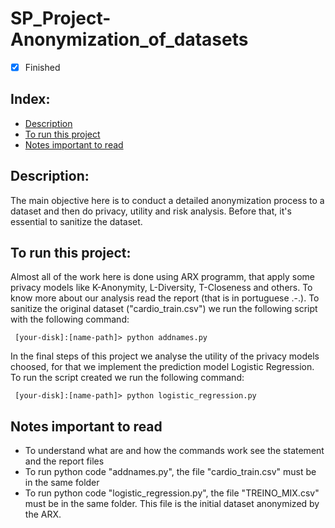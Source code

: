 # SP_Project-Anonymization_of_datasets

- [x] Finished

## Index:
- [Description](#description)
- [To run this project](#to-run-this-project)
- [Notes important to read](#notes-important-to-read)

## Description:
The main objective here is to conduct a detailed anonymization process to a dataset and then do privacy, utility and risk analysis. Before that, it's essential to sanitize the dataset.

## To run this project:
Almost all of the work here is done using ARX programm, that apply some privacy models like K-Anonymity, L-Diversity, T-Closeness and others. To know more about our analysis read the report (that is in portuguese .-.).
To sanitize the original dataset ("cardio_train.csv") we run the following script with the following command:
 ```shellscript
  [your-disk]:[name-path]> python addnames.py
 ```

In the final steps of this project we analyse the utility of the privacy models choosed, for that we implement the prediction model Logistic Regression. To run the script created we run the following command:
 ```shellscript
  [your-disk]:[name-path]> python logistic_regression.py
 ```

## Notes important to read
- To understand what are and how the commands work see the statement and the report files
- To run python code "addnames.py", the file "cardio_train.csv" must be in the same folder
- To run python code "logistic_regression.py", the file "TREINO_MIX.csv" must be in the same folder. This file is the initial dataset anonymized by the ARX.
